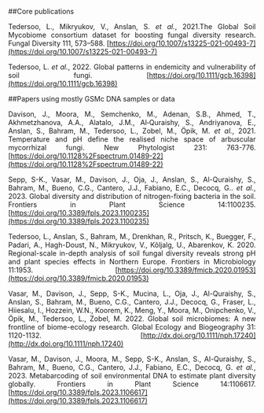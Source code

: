 <style>body {text-align: justify}</style> 



##Core publications

Tedersoo, L., Mikryukov, V., Anslan, S. _et al._, 2021.The Global Soil Mycobiome consortium dataset for boosting fungal diversity research. Fungal Diversity 111, 573–588. [https://doi.org/10.1007/s13225-021-00493-7](https://doi.org/10.1007/s13225-021-00493-7)

Tedersoo, L. _et al._, 2022. Global patterns in endemicity and vulnerability of soil fungi. [https://doi.org/10.1111/gcb.16398](https://doi.org/10.1111/gcb.16398) 



##Papers using mostly GSMc DNA samples or data

Davison, J., Moora, M., Semchenko, M., Adenan, S.B., Ahmed, T., Akhmetzhanova, A.A., Alatalo, J.M., Al‐Quraishy, S., Andriyanova, E., Anslan, S., Bahram, M., Tedersoo, L., Zobel, M., Öpik, M. _et al._, 2021. Temperature and pH define the realised niche space of arbuscular mycorrhizal fungi. New Phytologist 231: 763-776. [https://doi.org/10.1128%2Fspectrum.01489-22](https://doi.org/10.1128%2Fspectrum.01489-22)


Sepp, S-K., Vasar, M., Davison, J., Oja, J., Anslan, S., Al-Quraishy, S., Bahram, M., Bueno, C.G., Cantero, J.J., Fabiano, E.C., Decocq, G.. _et al._, 2023. Global diversity and distribution of nitrogen-fixing bacteria in the soil. Frontiers in Plant Science 14:1100235. [https://doi.org/10.3389/fpls.2023.1100235](https://doi.org/10.3389/fpls.2023.1100235)


Tedersoo, L., Anslan, S., Bahram, M., Drenkhan, R., Pritsch, K., Buegger, F., Padari, A., Hagh-Doust, N., Mikryukov, V., Kõljalg, U., Abarenkov, K. 2020. Regional-scale in-depth analysis of soil fungal diversity reveals strong pH and plant species effects in Northern Europe. Frontiers in Microbiology 11:1953. [https://doi.org/10.3389/fmicb.2020.01953](https://doi.org/10.3389/fmicb.2020.01953)


Vasar, M., Davison, J., Sepp, S-K., Mucina, L., Oja, J., Al-Quraishy, S., Anslan, S., Bahram, M., Bueno, C.G., Cantero, J.J., Decocq, G., Fraser, L., Hiiesalu, I., Hozzein, W.N., Koorem, K., Meng, Y., Moora, M., Onipchenko, V., Öpik, M., Tedersoo, L., Zobel, M. 2022. Global soil microbiomes: A new frontline of biome-ecology research. Global Ecology and Biogeography 31: 1120-1132. [http://dx.doi.org/10.1111/nph.17240](http://dx.doi.org/10.1111/nph.17240)


Vasar, M., Davison, J., Moora, M., Sepp, S-K., Anslan, S., Al-Quraishy, S., Bahram, M., Bueno, C.G., Cantero, J.J., Fabiano, E.C., Decocq, G. _et al._, 2023. Metabarcoding of soil environmental DNA to estimate plant diversity globally. Frontiers in Plant Science 14:1106617. [https://doi.org/10.3389/fpls.2023.1106617](https://doi.org/10.3389/fpls.2023.1106617)